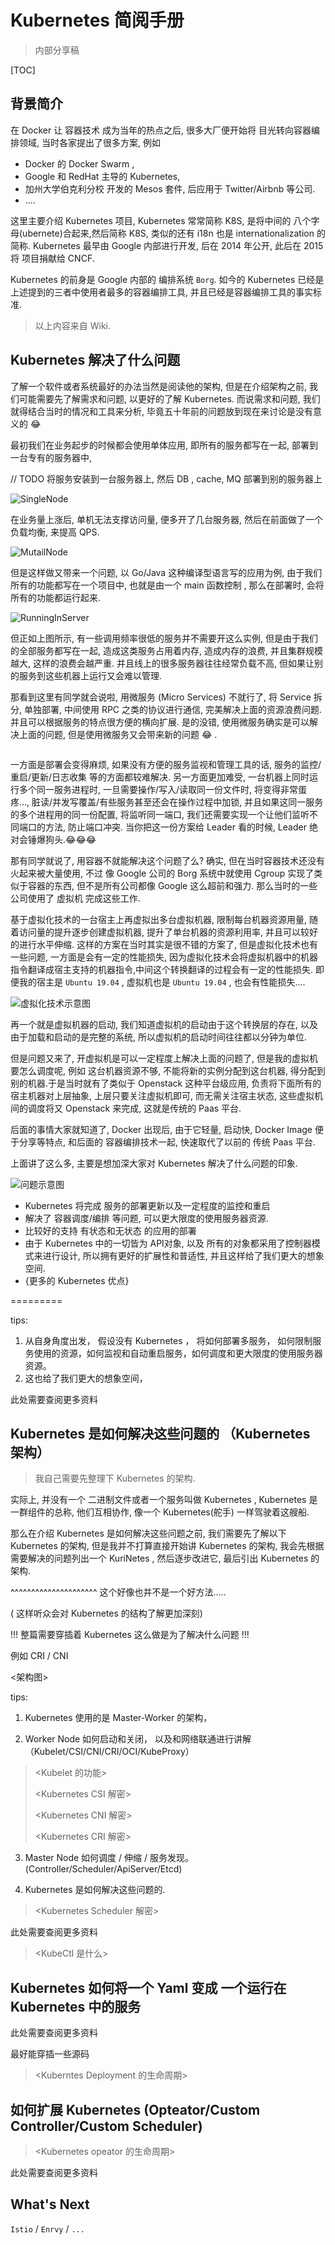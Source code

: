 # Kubernetes 简阅手册

> 内部分享稿

[TOC]

<!-- 由简到繁 -->

## 背景简介

在 Docker 让 容器技术 成为当年的热点之后, 很多大厂便开始将 目光转向容器编排领域, 当时各家提出了很多方案, 例如
* Docker 的 Docker Swarm ,
* Google 和 RedHat 主导的 Kubernetes, 
* 加州大学伯克利分校 开发的 Mesos 套件, 后应用于 Twitter/Airbnb 等公司.
* .... 

这里主要介绍 Kubernetes 项目, Kubernetes 常常简称 K8S, 是将中间的 八个字母(ubernete)合起来,然后简称 K8S, 类似的还有 i18n 也是 internationalization 的简称. Kubernetes 最早由 Google 内部进行开发, 后在 2014 年公开, 此后在 2015 将 项目捐献给 CNCF. 
 
 Kubernetes 的前身是 Google 内部的 编排系统 `Borg`. 如今的 Kubernetes 已经是上述提到的三者中使用者最多的容器编排工具, 并且已经是容器编排工具的事实标准. 

> 以上内容来自 Wiki.

## Kubernetes 解决了什么问题

了解一个软件或者系统最好的办法当然是阅读他的架构, 但是在介绍架构之前,  我们可能需要先了解需求和问题, 以更好的了解 Kubernetes. 而说需求和问题, 我们就得结合当时的情况和工具来分析, 毕竟五十年前的问题放到现在来讨论是没有意义的 :joy:

最初我们在业务起步的时候都会使用单体应用, 即所有的服务都写在一起, 部署到一台专有的服务器中,

// TODO 将服务安装到一台服务器上, 然后 DB , cache, MQ 部署到别的服务器上

![SingleNode]()

在业务量上涨后, 单机无法支撑访问量, 便多开了几台服务器, 然后在前面做了一个负载均衡, 来提高 QPS.

![MutailNode]()

但是这样做又带来一个问题, 以 Go/Java 这种编译型语言写的应用为例, 由于我们所有的功能都写在一个项目中, 也就是由一个 main 函数控制 , 那么在部署时, 会将所有的功能都运行起来.

![RunningInServer]()

但正如上图所示, 有一些调用频率很低的服务并不需要开这么实例, 但是由于我们的全部服务都写在一起, 造成这类服务占用着内存, 造成内存的浪费, 并且集群规模越大, 这样的浪费会越严重. 并且线上的很多服务器往往经常负载不高, 但如果让别的服务到这些机器上运行又会难以管理.

那看到这里有同学就会说啦, 用微服务 (Micro Services) 不就行了, 将 Service 拆分, 单独部署, 中间使用 RPC 之类的协议进行通信, 完美解决上面的资源浪费问题. 并且可以根据服务的特点很方便的横向扩展. 是的没错, 使用微服务确实是可以解决上面的问题, 但是使用微服务又会带来新的问题 :joy: .

 ![]()  

 一方面是部署会变得麻烦, 如果没有方便的服务监视和管理工具的话, 服务的监控/重启/更新/日志收集 等的方面都较难解决. 另一方面更加难受, 一台机器上同时运行多个同一服务进程时, 一旦需要操作/写入/读取同一份文件时, 将变得非常蛋疼..., 脏读/并发写覆盖/有些服务甚至还会在操作过程中加锁, 并且如果这同一服务的多个进程用的同一份配置, 将监听同一端口, 我们还需要实现一个让他们监听不同端口的方法, 防止端口冲突. 当你把这一份方案给 Leader 看的时候, Leader 绝对会锤爆狗头.:joy::joy::joy:

那有同学就说了, 用容器不就能解决这个问题了么? 确实, 但在当时容器技术还没有火起来被大量使用, 不过 像 Google 公司的 Borg 系统中就使用 Cgroup 实现了类似于容器的东西, 但不是所有公司都像 Google 这么超前和强力. 那么当时的一些公司使用了 虚拟机 完成这些工作. 

基于虚拟化技术的一台宿主上再虚拟出多台虚拟机器, 限制每台机器资源用量, 随着访问量的提升逐步创建虚拟机器, 提升了单台机器的资源利用率, 并且可以较好的进行水平伸缩. 这样的方案在当时其实是很不错的方案了, 但是虚拟化技术也有一些问题, 一方面是会有一定的性能损失, 因为虚拟化技术会将虚拟机器中的机器指令翻译成宿主支持的机器指令,中间这个转换翻译的过程会有一定的性能损失. 即便我的宿主是 `Ubuntu 19.04` , 虚拟机也是 `Ubuntu 19.04` , 也会有性能损失.... 

![虚拟化技术示意图]()

再一个就是虚拟机器的启动,  我们知道虚拟机的启动由于这个转换层的存在, 以及由于加载和启动的是完整的系统, 所以虚拟机的启动时间往往都以分钟为单位.

但是问题又来了, 开虚拟机是可以一定程度上解决上面的问题了, 但是我的虚拟机要怎么调度呢, 例如 这台机器资源不够, 不能将新的实例分配到这台机器, 得分配到别的机器.于是当时就有了类似于 Openstack 这种平台级应用, 负责将下面所有的宿主机器对上层抽象, 上层只要关注虚拟机即可, 而无需关注宿主状态, 这些虚拟机间的调度将又 Openstack 来完成, 这就是传统的 Paas 平台.

后面的事情大家就知道了, Docker 出现后, 由于它轻量, 启动快, Docker Image 便于分享等特点, 和后面的 容器编排技术一起, 快速取代了以前的 传统 Paas 平台.

上面讲了这么多, 主要是想加深大家对 Kubernetes 解决了什么问题的印象.

![问题示意图]()

* Kubernetes 将完成 服务的部署更新以及一定程度的监控和重启
* 解决了 容器调度/编排 等问题, 可以更大限度的使用服务器资源.
* 比较好的支持 有状态和无状态 的应用的部署
* 由于 Kubernetes 中的一切皆为 API对象, 以及 所有的对象都采用了控制器模式来进行设计, 所以拥有更好的扩展性和普适性, 并且这样给了我们更大的想象空间.
* {更多的 Kubernetes 优点}

=========

tips:

1. 从自身角度出发， 假设没有 Kubernetes ， 将如何部署多服务， 如何限制服务使用的资源，如何监视和自动重启服务，如何调度和更大限度的使用服务器资源。
2. 这也给了我们更大的想象空间，

此处需要查阅更多资料


## Kubernetes 是如何解决这些问题的 （Kubernetes 架构）

> 我自己需要先整理下 Kubernetes 的架构.

实际上, 并没有一个 二进制文件或者一个服务叫做 Kubernetes , Kubernetes 是一群组件的总称, 他们互相协作, 像一个 Kubernetes(舵手) 一样驾驶着这艘船.

那么在介绍 Kubernetes 是如何解决这些问题之前, 我们需要先了解以下 Kubernetes 的架构, 但是我并不打算直接开始讲 Kubernetes 的架构, 我会先根据需要解决的问题列出一个 KuriNetes , 然后逐步改进它, 最后引出 Kubernetes 的架构.


^^^^^^^^^^^^^^^^^^^^^
这个好像也并不是一个好方法.....


( 这样听众会对 Kubernetes 的结构了解更加深刻)



!!! 整篇需要穿插着 Kubernetes 这么做是为了解决什么问题 !!! 

例如 CRI / CNI

<架构图>

<!-- Kubernetes 架构 -->

tips:

1. Kubernetes 使用的是 Master-Worker 的架构，

2.  Worker Node 如何启动和关闭， 以及和网络联通进行讲解 （Kubelet/CSI/CNI/CRI/OCI/KubeProxy）

> <Kubelet 的功能>
> 
> <Kubernetes CSI 解密>
> 
> <Kubernetes CNI 解密>
> 
> <Kubernetes CRI 解密>
> 

3. Master Node 如何调度 / 伸缩 / 服务发现。(Controller/Scheduler/ApiServer/Etcd)

4. Kubernetes 是如何解决这些问题的. 

> <Kubernetes Scheduler 解密>
> 

此处需要查阅更多资料

> <KubeCtl 是什么>
>

## Kubernetes 如何将一个 Yaml 变成 一个运行在 Kubernetes 中的服务

此处需要查阅更多资料

最好能穿插一些源码

> <Kuberntes Deployment 的生命周期>
> 

## 如何扩展 Kubernetes (Opteator/Custom Controller/Custom Scheduler)


> <Kubernetes opeator 的生命周期>
> 

此处需要查阅更多资料

## What's Next

`Istio` / `Enrvy` / `...`

